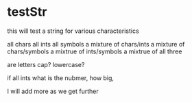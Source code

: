 # testStr
this will test a string for various characteristics

all chars
all ints
all symbols
a mixture of chars/ints
a mixture of chars/symbols
a mixtrue of ints/symbols
a mixtrue of all three

are letters cap? lowercase?

if all ints what is the nubmer, how big,

I will add more as we get further

